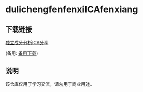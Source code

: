 # dulichengfenfenxiICAfenxiang

## 下载链接
[独立成分分析ICA分享](https://pan.quark.cn/s/616e5a1ce726) 

(备用: [备用下载](https://pan.baidu.com/s/1pkPPwzWreHYU-dyoDAZn5Q?pwd=1234))

## 说明

该仓库仅用于学习交流，请勿用于商业用途。
